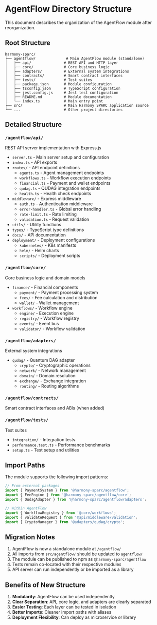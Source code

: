 # AgentFlow Directory Structure

This document describes the organization of the AgentFlow module after reorganization.

## Root Structure

```
harmony-sparc/
├── agentflow/              # Main AgentFlow module (standalone)
│   ├── api/               # REST API and HTTP layer
│   ├── core/              # Core business logic
│   ├── adapters/          # External system integrations
│   ├── contracts/         # Smart contract interfaces
│   ├── tests/             # Test suites
│   ├── package.json       # Module configuration
│   ├── tsconfig.json      # TypeScript configuration
│   ├── jest.config.js     # Jest test configuration
│   ├── README.md          # Module documentation
│   └── index.ts           # Main entry point
├── src/                   # Main Harmony SPARC application source
└── ...                    # Other project directories
```

## Detailed Structure

### `/agentflow/api/`
REST API server implementation with Express.js

- `server.ts` - Main server setup and configuration
- `index.ts` - API exports
- `routes/` - API endpoint definitions
  - `agents.ts` - Agent management endpoints
  - `workflows.ts` - Workflow execution endpoints
  - `financial.ts` - Payment and wallet endpoints
  - `qudag.ts` - QUDAG integration endpoints
  - `health.ts` - Health check endpoints
- `middleware/` - Express middleware
  - `auth.ts` - Authentication middleware
  - `error-handler.ts` - Global error handling
  - `rate-limit.ts` - Rate limiting
  - `validation.ts` - Request validation
- `utils/` - Utility functions
- `types/` - TypeScript type definitions
- `docs/` - API documentation
- `deployment/` - Deployment configurations
  - `kubernetes/` - K8s manifests
  - `helm/` - Helm charts
  - `scripts/` - Deployment scripts

### `/agentflow/core/`
Core business logic and domain models

- `finance/` - Financial components
  - `payment/` - Payment processing system
  - `fees/` - Fee calculation and distribution
  - `wallet/` - Wallet management
- `workflows/` - Workflow engine
  - `engine/` - Execution engine
  - `registry/` - Workflow registry
  - `events/` - Event bus
  - `validator/` - Workflow validation

### `/agentflow/adapters/`
External system integrations

- `qudag/` - Quantum DAG adapter
  - `crypto/` - Cryptographic operations
  - `network/` - Network management
  - `domain/` - Domain resolution
  - `exchange/` - Exchange integration
  - `routing/` - Routing algorithms

### `/agentflow/contracts/`
Smart contract interfaces and ABIs (when added)

### `/agentflow/tests/`
Test suites

- `integration/` - Integration tests
- `performance.test.ts` - Performance benchmarks
- `setup.ts` - Test setup and utilities

## Import Paths

The module supports the following import patterns:

```typescript
// From external packages
import { PaymentSystem } from '@harmony-sparc/agentflow';
import { FeeEngine } from '@harmony-sparc/agentflow/core';
import { QudagAdapter } from '@harmony-sparc/agentflow/adapters';

// Within AgentFlow
import { WorkflowRegistry } from '@core/workflows';
import { validateRequest } from '@api/middleware/validation';
import { CryptoManager } from '@adapters/qudag/crypto';
```

## Migration Notes

1. AgentFlow is now a standalone module at `/agentflow/`
2. All imports from `src/agentflow/` should be updated to `agentflow/`
3. The module can be published to npm as `@harmony-sparc/agentflow`
4. Tests remain co-located with their respective modules
5. API server can run independently or be imported as a library

## Benefits of New Structure

1. **Modularity**: AgentFlow can be used independently
2. **Clear Separation**: API, core logic, and adapters are clearly separated
3. **Easier Testing**: Each layer can be tested in isolation
4. **Better Imports**: Cleaner import paths with aliases
5. **Deployment Flexibility**: Can deploy as microservice or library